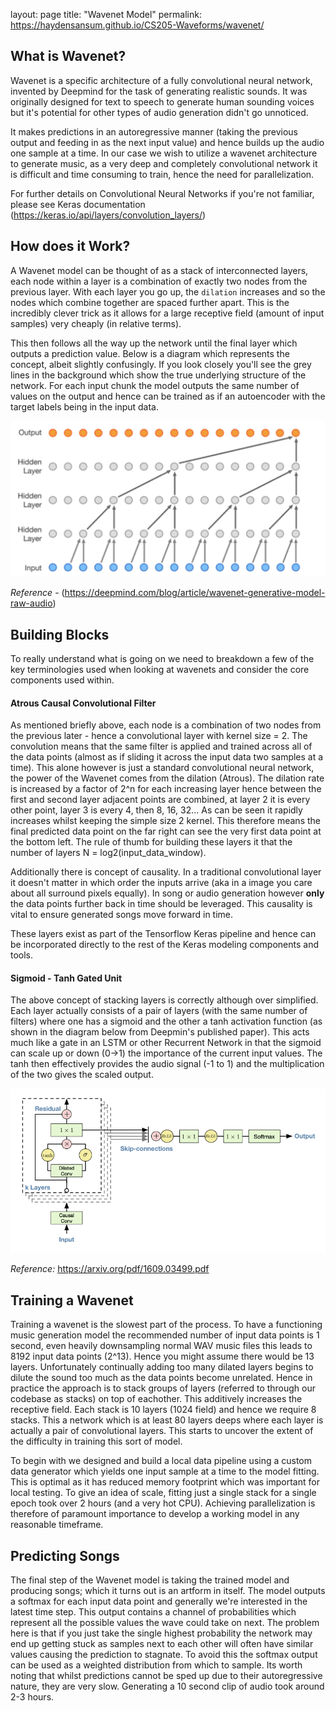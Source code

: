 layout: page
title: "Wavenet Model"
permalink: https://haydensansum.github.io/CS205-Waveforms/wavenet/

## What is Wavenet?

Wavenet is a specific architecture of a fully convolutional neural network, invented by Deepmind for the task of generating realistic sounds. It was originally designed for text to speech to generate human sounding voices but it's potential for other types of audio generation didn't go unnoticed. 

It makes predictions in an autoregressive manner (taking the previous output and feeding in as the next input value) and hence builds up the audio one sample at a time. In our case we wish to utilize a wavenet architecture to generate music, as a very deep and completely convolutional network it is difficult and time consuming to train, hence the need for parallelization. 

For further details on Convolutional Neural Networks if you're not familiar, please see Keras documentation (https://keras.io/api/layers/convolution_layers/)


## How does it Work?

A Wavenet model can be thought of as a stack of interconnected layers, each node within a layer is a combination of exactly two nodes from the previous layer. With each layer you go up, the `dilation` increases and so the nodes which combine together are spaced further apart. This is the incredibly clever trick as it allows for a large receptive field (amount of input samples) very cheaply (in relative terms).

This then follows all the way up the network until the final layer which outputs a prediction value. Below is a diagram which represents the concept, albeit slightly confusingly. If you look closely you'll see the grey lines in the background which show the true underlying structure of the network. For each input chunk the model outputs the same number of values on the output and hence can be trained as if an autoencoder with the target labels being in the input data.

![Example of the Wavenet Layer System](imgs/wavenet_conv.png)

*Reference* - (https://deepmind.com/blog/article/wavenet-generative-model-raw-audio)


## Building Blocks

To really understand what is going on we need to breakdown a few of the key terminologies used when looking at wavenets and consider the core components used within.

#### Atrous Causal Convolutional Filter

As mentioned briefly above, each node is a combination of two nodes from the previous later - hence a convolutional layer with kernel size = 2. The convolution means that the same filter is applied and trained across all of the data points (almost as if sliding it across the input data two samples at a time). This alone however is just a standard convolutional neural network, the power of the Wavenet comes from the dilation (Atrous). The dilation rate is increased by a factor of 2^n for each increasing layer hence between the first and second layer adjacent points are combined, at layer 2 it is every other point, layer 3 is every 4, then 8, 16, 32... As can be seen it rapidly increases whilst keeping the simple size 2 kernel. This therefore means the final predicted data point on the far right can see the very first data point at the bottom left. The rule of thumb for building these layers it that the number of layers N = log2(input_data_window).

Additionally there is concept of causality. In a traditional convolutional layer it doesn't matter in which order the inputs arrive (aka in a image you care about all surround pixels equally). In song or audio generation however **only** the data points further back in time should be leveraged. This causality is vital to ensure generated songs move forward in time.

These layers exist as part of the Tensorflow Keras pipeline and hence can be incorporated directly to the rest of the Keras modeling components and tools.

#### Sigmoid - Tanh Gated Unit

The above concept of stacking layers is correctly although over simplified. Each layer actually consists of a pair of layers (with the same number of filters) where one has a sigmoid and the other a tanh activation function (as shown in the diagram below from Deepmin's published paper). This acts much like a gate in an LSTM or other Recurrent Network in that the sigmoid can scale up or down (0->1) the importance of the current input values. The tanh then effectively provides the audio signal (-1 to 1) and the multiplication of the two gives the scaled output.

![Wavenet Gated Unit](imgs/wavenet_gate.png)

*Reference:* https://arxiv.org/pdf/1609.03499.pdf


## Training a Wavenet

Training a wavenet is the slowest part of the process. To have a functioning music generation model the recommended number of input data points is 1 second, even heavily downsampling normal WAV music files this leads to 8192 input data points (2^13). Hence you might assume there would be 13 layers. Unfortunately continually adding too many dilated layers begins to dilute the sound too much as the data points become unrelated. Hence in practice the approach is to stack groups of layers (referred to through our codebase as stacks) on top of eachother. This additively increases the receptive field. Each stack is 10 layers (1024 field) and hence we require 8 stacks. This a network which is at least 80 layers deeps where each layer is actually a pair of convolutional layers. This starts to uncover the extent of the difficulty in training this sort of model.

To begin with we designed and build a local data pipeline using a custom data generator which yields one input sample at a time to the model fitting. This is optimal as it has reduced memory footprint which was important for local testing. To give an idea of scale, fitting just a single stack for a single epoch took over 2 hours (and a very hot CPU). Achieving parallelization is therefore of paramount importance to develop a working model in any reasonable timeframe.

## Predicting Songs

The final step of the Wavenet model is taking the trained model and producing songs; which it turns out is an artform in itself. The model outputs a softmax for each input data point and generally we're interested in the latest time step. This output contains a channel of probabilities which represent all the possible values the wave could take on next. The problem here is that if you just take the single highest probability the network may end up getting stuck as samples next to each other will often have similar values causing the prediction to stagnate. To avoid this the softmax output can be used as a weighted distribution from which to sample. Its worth noting that whilst predictions cannot be sped up due to their autoregressive nature, they are very slow. Generating a 10 second clip of audio took around 2-3 hours.